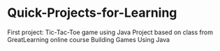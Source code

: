 # Quick-Projects-for-Learning
First project: Tic-Tac-Toe game using Java
Project based on class from GreatLearning online course Building Games Using Java


